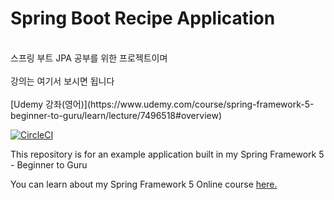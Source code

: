# Spring Boot Recipe Application
<br />
스프링 부트 JPA 공부를 위한 프로젝트이며<br />
<br />
강의는 여기서 보시면 됩니다<br />
<br />
[Udemy 강좌(영어)](https://www.udemy.com/course/spring-framework-5-beginner-to-guru/learn/lecture/7496518#overview)



[![CircleCI](https://circleci.com/gh/springframeworkguru/spring5-recipe-app.svg?style=svg)](https://circleci.com/gh/springframeworkguru/spring5-recipe-app)

This repository is for an example application built in my Spring Framework 5 - Beginner to Guru

You can learn about my Spring Framework 5 Online course [here.](https://go.springframework.guru/spring-framework-5-online-course)

